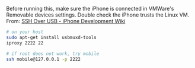 Before running this, make sure the iPhone is connected in VMWare's Removable devices settings. Double check the iPhone trusts the Linux VM. 
From: [SSH Over USB - iPhone Development Wiki](https://iphonedev.wiki/index.php/SSH_Over_USB)
```bash
# on your host
sudo apt-get install usbmuxd-tools
iproxy 2222 22

# if root does not work, try mobile
ssh mobile@127.0.0.1 -p 2222
```